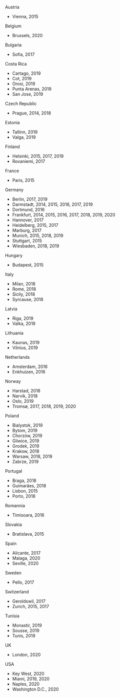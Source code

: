 Austria
- Vienna, 2015

Belgium 
- Brussels, 2020

Bulgaria
- Sofia, 2017

Costa Rica
- Cartago, 2019
- Cot, 2019
- Orosi, 2019
- Punta Arenas, 2019
- San Jose, 2019

Czech Republic
- Prague, 2014, 2018

Estonia
- Tallinn, 2019
- Valga, 2019

Finland
- Helsinki, 2015, 2017, 2019
- Rovaniemi, 2017

France
- Paris, 2015

Germany
- Berlin, 2017, 2019
- Darmstadt, 2014, 2015, 2016, 2017, 2019
- Dortmund, 2016
- Frankfurt, 2014, 2015, 2016, 2017, 2018, 2019, 2020
- Hannover, 2017
- Heidelberg, 2015, 2017
- Marburg, 2017
- Munich, 2015, 2018, 2019
- Stuttgart, 2015
- Wiesbaden, 2018, 2019

Hungary
- Budapest, 2015

Italy
- Milan, 2018
- Rome, 2018
- Sicily, 2018
- Syrcause, 2018

Latvia
- Riga, 2019
- Valka, 2019

Lithuania
- Kaunas, 2019
- Vilnius, 2019

Netherlands
- Amsterdam, 2016
- Enkhuizen, 2016

Norway
- Harstad, 2018
- Narvik, 2018
- Oslo, 2019
- Tromsø, 2017, 2018, 2019, 2020


Poland
- Bialystok, 2019
- Bytom, 2019
- Chorzów, 2019
- Gliwice, 2019
- Grodek, 2019
- Krakow, 2018
- Warsaw, 2018, 2019
- Zabrze, 2019

Portugal
- Braga, 2018
- Guimarães, 2018
- Lisbon, 2015
- Porto, 2018

Romannia
- Timisoara, 2016

Slovakia
- Bratislava, 2015

Spain
- Alicante, 2017
- Malaga, 2020
- Seville, 2020

Sweden
- Pello, 2017

Switzerland
- Geroldswil, 2017
- Zurich, 2015, 2017

Tunisia
- Monastir, 2019
- Sousse, 2019
- Tunis, 2019

UK
- London, 2020

USA
- Key West, 2020
- Miami, 2019, 2020
- Naples, 2020
- Washington D.C., 2020
